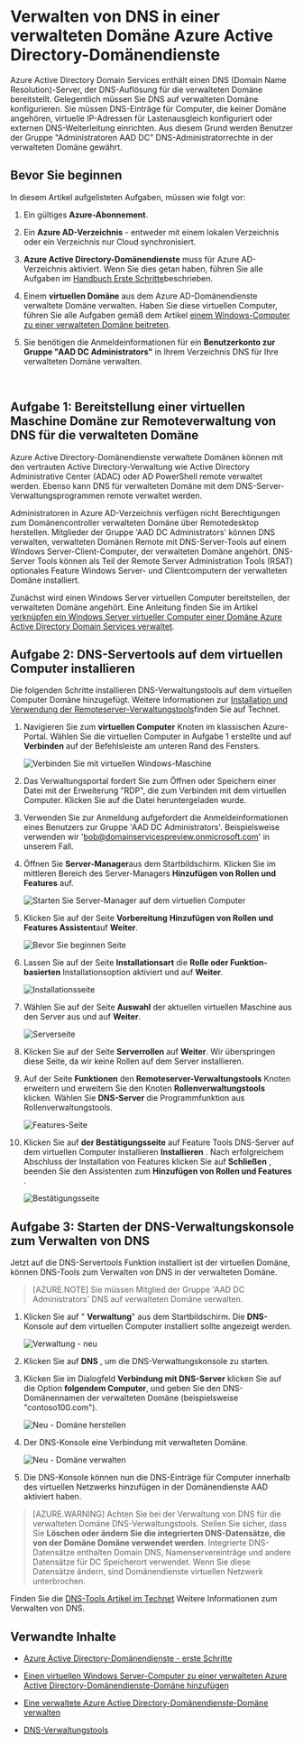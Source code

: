 <properties
    pageTitle="Azure Active Directory Domain Services: DNS auf verwalteten Domains verwalten | Microsoft Azure"
    description="Verwalten Sie DNS auf Azure Active Directory Domain Services verwalteten domains"
    services="active-directory-ds"
    documentationCenter=""
    authors="mahesh-unnikrishnan"
    manager="stevenpo"
    editor="curtand"/>

<tags
    ms.service="active-directory-ds"
    ms.workload="identity"
    ms.tgt_pltfrm="na"
    ms.devlang="na"
    ms.topic="article"
    ms.date="10/03/2016"
    ms.author="maheshu"/>

# <a name="administer-dns-on-an-azure-ad-domain-services-managed-domain"></a>Verwalten von DNS in einer verwalteten Domäne Azure Active Directory-Domänendienste
Azure Active Directory Domain Services enthält einen DNS (Domain Name Resolution)-Server, der DNS-Auflösung für die verwalteten Domäne bereitstellt. Gelegentlich müssen Sie DNS auf verwalteten Domäne konfigurieren. Sie müssen DNS-Einträge für Computer, die keiner Domäne angehören, virtuelle IP-Adressen für Lastenausgleich konfiguriert oder externen DNS-Weiterleitung einrichten. Aus diesem Grund werden Benutzer der Gruppe "Administratoren AAD DC" DNS-Administratorrechte in der verwalteten Domäne gewährt.


## <a name="before-you-begin"></a>Bevor Sie beginnen
In diesem Artikel aufgelisteten Aufgaben, müssen wie folgt vor:

1. Ein gültiges **Azure-Abonnement**.

2. Ein **Azure AD-Verzeichnis** - entweder mit einem lokalen Verzeichnis oder ein Verzeichnis nur Cloud synchronisiert.

3. **Azure Active Directory-Domänendienste** muss für Azure AD-Verzeichnis aktiviert. Wenn Sie dies getan haben, führen Sie alle Aufgaben im [Handbuch Erste Schritte](./active-directory-ds-getting-started.md)beschrieben.

4. Einem **virtuellen Domäne** aus dem Azure AD-Domänendienste verwaltete Domäne verwalten. Haben Sie diese virtuellen Computer, führen Sie alle Aufgaben gemäß dem Artikel [einem Windows-Computer zu einer verwalteten Domäne beitreten](./active-directory-ds-admin-guide-join-windows-vm.md).

5. Sie benötigen die Anmeldeinformationen für ein **Benutzerkonto zur Gruppe "AAD DC Administrators"** in Ihrem Verzeichnis DNS für Ihre verwalteten Domäne verwalten.

<br>

## <a name="task-1---provision-a-domain-joined-virtual-machine-to-remotely-administer-dns-for-the-managed-domain"></a>Aufgabe 1: Bereitstellung einer virtuellen Maschine Domäne zur Remoteverwaltung von DNS für die verwalteten Domäne
Azure Active Directory-Domänendienste verwaltete Domänen können mit den vertrauten Active Directory-Verwaltung wie Active Directory Administrative Center (ADAC) oder AD PowerShell remote verwaltet werden. Ebenso kann DNS für verwalteten Domäne mit dem DNS-Server-Verwaltungsprogrammen remote verwaltet werden.

Administratoren in Azure AD-Verzeichnis verfügen nicht Berechtigungen zum Domänencontroller verwalteten Domäne über Remotedesktop herstellen. Mitglieder der Gruppe 'AAD DC Administrators' können DNS verwalten, verwalteten Domänen Remote mit DNS-Server-Tools auf einem Windows Server-Client-Computer, der verwalteten Domäne angehört. DNS-Server Tools können als Teil der Remote Server Administration Tools (RSAT) optionales Feature Windows Server- und Clientcomputern der verwalteten Domäne installiert.

Zunächst wird einen Windows Server virtuellen Computer bereitstellen, der verwalteten Domäne angehört. Eine Anleitung finden Sie im Artikel [verknüpfen ein Windows Server virtueller Computer einer Domäne Azure Active Directory Domain Services verwaltet](active-directory-ds-admin-guide-join-windows-vm.md).


## <a name="task-2---install-dns-server-tools-on-the-virtual-machine"></a>Aufgabe 2: DNS-Servertools auf dem virtuellen Computer installieren
Die folgenden Schritte installieren DNS-Verwaltungstools auf dem virtuellen Computer Domäne hinzugefügt. Weitere Informationen zur [Installation und Verwendung der Remoteserver-Verwaltungstools](https://technet.microsoft.com/library/hh831501.aspx)finden Sie auf Technet.

1. Navigieren Sie zum **virtuellen Computer** Knoten im klassischen Azure-Portal. Wählen Sie die virtuellen Computer in Aufgabe 1 erstellte und auf **Verbinden** auf der Befehlsleiste am unteren Rand des Fensters.

    ![Verbinden Sie mit virtuellen Windows-Maschine](./media/active-directory-domain-services-admin-guide/connect-windows-vm.png)

2. Das Verwaltungsportal fordert Sie zum Öffnen oder Speichern einer Datei mit der Erweiterung "RDP", die zum Verbinden mit dem virtuellen Computer. Klicken Sie auf die Datei heruntergeladen wurde.

3. Verwenden Sie zur Anmeldung aufgefordert die Anmeldeinformationen eines Benutzers zur Gruppe 'AAD DC Administrators'. Beispielsweise verwenden wir 'bob@domainservicespreview.onmicrosoft.com' in unserem Fall.

4. Öffnen Sie **Server-Manager**aus dem Startbildschirm. Klicken Sie im mittleren Bereich des Server-Managers **Hinzufügen von Rollen und Features** auf.

    ![Starten Sie Server-Manager auf dem virtuellen Computer](./media/active-directory-domain-services-admin-guide/install-rsat-server-manager.png)

5. Klicken Sie auf der Seite **Vorbereitung** **Hinzufügen von Rollen und Features Assistent**auf **Weiter**.

    ![Bevor Sie beginnen Seite](./media/active-directory-domain-services-admin-guide/install-rsat-server-manager-add-roles-begin.png)

6. Lassen Sie auf der Seite **Installationsart** die **Rolle oder Funktion-basierten** Installationsoption aktiviert und auf **Weiter**.

    ![Installationsseite](./media/active-directory-domain-services-admin-guide/install-rsat-server-manager-add-roles-type.png)

7. Wählen Sie auf der Seite **Auswahl** der aktuellen virtuellen Maschine aus den Server aus und auf **Weiter**.

    ![Serverseite](./media/active-directory-domain-services-admin-guide/install-rsat-server-manager-add-roles-server.png)

8. Klicken Sie auf der Seite **Serverrollen** auf **Weiter**. Wir überspringen diese Seite, da wir keine Rollen auf dem Server installieren.

9. Auf der Seite **Funktionen** den **Remoteserver-Verwaltungstools** Knoten erweitern und erweitern Sie den Knoten **Rollenverwaltungstools** klicken. Wählen Sie **DNS-Server** die Programmfunktion aus Rollenverwaltungstools.

    ![Features-Seite](./media/active-directory-domain-services-admin-guide/install-rsat-server-manager-add-roles-dns-tools.png)

10. Klicken Sie auf **der Bestätigungsseite** auf Feature Tools DNS-Server auf dem virtuellen Computer installieren **Installieren** . Nach erfolgreichem Abschluss der Installation von Features klicken Sie auf **Schließen** , beenden Sie den Assistenten zum **Hinzufügen von Rollen und Features** .

    ![Bestätigungsseite](./media/active-directory-domain-services-admin-guide/install-rsat-server-manager-add-roles-dns-confirmation.png)


## <a name="task-3---launch-the-dns-management-console-to-administer-dns"></a>Aufgabe 3: Starten der DNS-Verwaltungskonsole zum Verwalten von DNS
Jetzt auf die DNS-Servertools Funktion installiert ist der virtuellen Domäne, können DNS-Tools zum Verwalten von DNS in der verwalteten Domäne.

> [AZURE.NOTE] Sie müssen Mitglied der Gruppe 'AAD DC Administrators' DNS auf verwalteten Domäne verwalten.

1. Klicken Sie auf " **Verwaltung**" aus dem Startbildschirm. Die **DNS-** Konsole auf dem virtuellen Computer installiert sollte angezeigt werden.

    ![Verwaltung - neu](./media/active-directory-domain-services-admin-guide/install-rsat-dns-tools-installed.png)

2. Klicken Sie auf **DNS** , um die DNS-Verwaltungskonsole zu starten.

3. Klicken Sie im Dialogfeld **Verbindung mit DNS-Server** klicken Sie auf die Option **folgendem Computer**, und geben Sie den DNS-Domänennamen der verwalteten Domäne (beispielsweise "contoso100.com").

    ![Neu - Domäne herstellen](./media/active-directory-domain-services-admin-guide/dns-console-connect-to-domain.png)

4. Der DNS-Konsole eine Verbindung mit verwalteten Domäne.

    ![Neu - Domäne verwalten](./media/active-directory-domain-services-admin-guide/dns-console-managed-domain.png)

5. Die DNS-Konsole können nun die DNS-Einträge für Computer innerhalb des virtuellen Netzwerks hinzufügen in der Domänendienste AAD aktiviert haben.

> [AZURE.WARNING] Achten Sie bei der Verwaltung von DNS für die verwalteten Domäne DNS-Verwaltungstools. Stellen Sie sicher, dass Sie **Löschen oder ändern Sie die integrierten DNS-Datensätze, die von der Domäne Domäne verwendet werden**. Integrierte DNS-Datensätze enthalten Domain DNS, Namenservereinträge und andere Datensätze für DC Speicherort verwendet. Wenn Sie diese Datensätze ändern, sind Domänendienste virtuellen Netzwerk unterbrochen.


Finden Sie die [DNS-Tools Artikel im Technet](https://technet.microsoft.com/library/cc753579.aspx) Weitere Informationen zum Verwalten von DNS.


## <a name="related-content"></a>Verwandte Inhalte

- [Azure Active Directory-Domänendienste - erste Schritte](./active-directory-ds-getting-started.md)

- [Einen virtuellen Windows Server-Computer zu einer verwalteten Azure Active Directory-Domänendienste-Domäne hinzufügen](active-directory-ds-admin-guide-join-windows-vm.md)

- [Eine verwaltete Azure Active Directory-Domänendienste-Domäne verwalten](active-directory-ds-admin-guide-administer-domain.md)

- [DNS-Verwaltungstools](https://technet.microsoft.com/library/cc753579.aspx)
